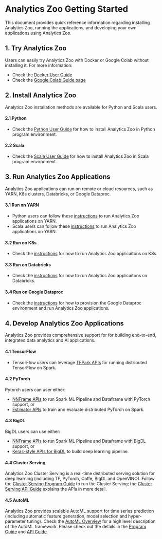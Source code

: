 # Analytics Zoo Getting Started

This document provides quick reference information regarding installing Analytics Zoo, running the applications, and developing your own applications using Analytics Zoo. 

## 1. Try Analytics Zoo
Users can easily try Analytics Zoo with Docker or Google Colab without installing it. For more information: 

- Check the [Docker User Guide](DockerUserGuide/index.md)
- Check the [Google Colab Guide page](ProgrammingGuide/run-notebook-colab.md)

## 2. Install Analytics Zoo
Analytics Zoo installation methods are available for Python and Scala users. 

#### 2.1 Python
- Check the [Python User Guide](PythonUserGuide/install.md) for how to install Analytics Zoo in Python program environment.

#### 2.2 Scala
- Check the [Scala User Guide](ScalaUserGuide/install.md) for how to install Analytics Zoo in Scala program environment.

## 3. Run Analytics Zoo Applications
Analytics Zoo applications can run on remote or cloud resources, such as YARN, K8s clusters, Databricks, or Google Dataproc. 

#### 3.1 Run on YARN

- Python users can follow these [instructions](PythonUserGuide/run.md) to run Analytics Zoo applications on YARN.
- Scala users can follow these [instructions](ScalaUserGuide/run.md) to run Analytics Zoo applications on YARN.
 
#### 3.2 Run on K8s

- Check the [instructions](https://analytics-zoo.github.io) for how to run Analytics Zoo applicaitons on K8s.

#### 3.3 Run on Databricks

- Check the [instructions](PlatformGuide/AnalyticsZoo-on-Databricks.md) for how to run Analytics Zoo applicaitons on Databricks.

#### 3.4 Run on Google Dataproc

- Check the [instructions](ProgrammingGuide/run-on-dataproc.md) for how to provision the Google Dataproc environment and run Analytics Zoo applications. 

## 4. Develop Analytics Zoo Applications
Analytics Zoo provides comprehensive support for for building end-to-end, integrated data analytics and AI applications. 

#### 4.1 TensorFlow

- TensorFlow users can leverage [TFPark APIs](ProgrammingGuide/TFPark/tensorflow.md) for running distributed TensorFlow on Spark. 

#### 4.2 PyTorch

Pytorch users can user either: 

- [NNFrame APIs](APIGuide/PipelineAPI/nnframes.md) to run Spark ML Pipeline and Dataframe with PyTorch support, or 
- [Estimator APIs](APIGuide/PipelineAPI/estimator.md) to train and evaluate distributed PyTorch on Spark.

#### 4.3 BigDL

BigDL users can use either: 

- [NNFrame APIs](APIGuide/PipelineAPI/nnframes.md) to run Spark ML Pipeline and Dataframe with BigDL support, or 
- [Keras-style APIs for BigDL](KerasStyleAPIGuide/Optimization/training.md/) to build deep learning pipeline.

#### 4.4 Cluster Serving

Analytics Zoo Cluster Serving is a real-time distributed serving solution for deep learning (including TF, PyTorch, Caffe, BigDL and OpenVINO). Follow the [Cluster Serving Program Guide](ClusterServingGuide/ProgrammingGuide.md) to run the Cluster Serving; the [Cluster Serving API Guide](ClusterServingGuide/APIGuide.md) explains the APIs in more detail. 

#### 4.5 AutoML
Analytics Zoo provides scalable AutoML support for time series prediction (including automatic feature generation, model selection and hyper-parameter tuning). Check the [AutoML Overview](ProgrammingGuide/AutoML/overview.md) for a high level description of the AutoML framework. Please check out the details in the [Program Guide](ProgrammingGuide/AutoML/forecasting.md) and [API Guide](APIGuide/AutoML/time-sequence-predictor.md). 
